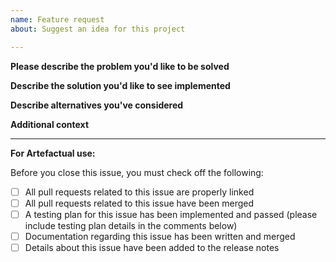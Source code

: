 ```yaml
---
name: Feature request
about: Suggest an idea for this project

---
```


**Please describe the problem you'd like to be solved**


**Describe the solution you'd like to see implemented**


**Describe alternatives you've considered**


**Additional context**


---

**For Artefactual use:**

Before you close this issue, you must check off the following:

- [ ] All pull requests related to this issue are properly linked
- [ ] All pull requests related to this issue have been merged
- [ ] A testing plan for this issue has been implemented and passed (please include testing plan details in the comments below)
- [ ] Documentation regarding this issue has been written and merged
- [ ] Details about this issue have been added to the release notes
